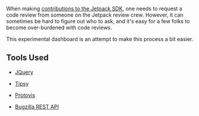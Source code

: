 When making [contributions to the Jetpack SDK][], one needs to request a code review from someone on the Jetpack review crew. However, it can sometimes be hard to figure out who to ask, and it's easy for a few folks to become over-burdened with code reviews.

This experimental dashboard is an attempt to make this process a bit easier.

## Tools Used ##

* [JQuery](http://jquery.com/)
* [Tipsy](http://plugins.jquery.com/project/tipsy) 
* [Protovis](http://vis.stanford.edu/protovis/)
* [Bugzilla REST API](https://wiki.mozilla.org/Bugzilla:REST_API)

  [contributions to the Jetpack SDK]: https://wiki.mozilla.org/Labs/Jetpack/Contribution
